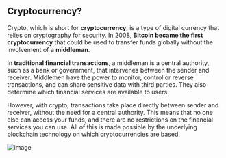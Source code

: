 ## Cryptocurrency?

Crypto, which is short for **cryptocurrency**, is a type of digital currency that relies on cryptography for security. In 2008, **Bitcoin became the first** **cryptocurrency** that could be used to transfer funds globally without the involvement of a **middleman**.

In **traditional financial transactions**, a middleman is a central authority, such as a bank or government, that intervenes between the sender and receiver. Middlemen have the power to monitor, control or reverse transactions, and can share sensitive data with third parties. They also determine which financial services are available to users.

However, with crypto, transactions take place directly between sender and receiver, without the need for a central authority. This means that no one else can access your funds, and there are no restrictions on the financial services you can use. All of this is made possible by the underlying blockchain technology on which cryptocurrencies are based.

![image](https://user-images.githubusercontent.com/91731654/232526073-a9ab37ad-8e72-4605-99d6-4e16af3158b3.png)
